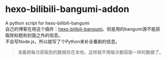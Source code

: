# hexo-bilibili-bangumi-addon
A python script for hexo-bilibili-bangumi  
自己的博客在用这个插件：[hexo-bilibili-bangumi](https://github.com/HCLonely/hexo-bilibili-bangumi)。但是用的bangumi源不能获取除标题和封面之外的信息。  
不会写Node.js，所以就写了个Python来补全番剧的信息。  
> 准备把每次获取到的数据存在本地，这样就不用每次都获取一样的数据了。
